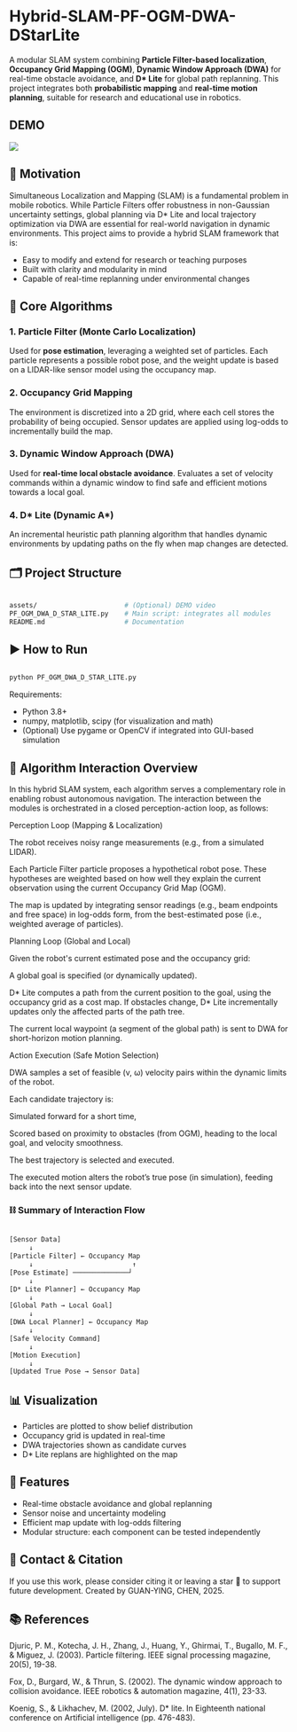 # Hybrid-SLAM-PF-OGM-DWA-DStarLite

A modular SLAM system combining **Particle Filter-based localization**, **Occupancy Grid Mapping (OGM)**, **Dynamic Window Approach (DWA)** for real-time obstacle avoidance, and **D\* Lite** for global path replanning. This project integrates both **probabilistic mapping** and **real-time motion planning**, suitable for research and educational use in robotics.

## DEMO

![](https://github.com/EricChen0104/Hybrid-SLAM-PF-OGM-DWA-DStarLite/blob/master/assets/DEMO_gif.gif)

## 🔬 Motivation

Simultaneous Localization and Mapping (SLAM) is a fundamental problem in mobile robotics. While Particle Filters offer robustness in non-Gaussian uncertainty settings, global planning via D\* Lite and local trajectory optimization via DWA are essential for real-world navigation in dynamic environments. This project aims to provide a hybrid SLAM framework that is:

- Easy to modify and extend for research or teaching purposes
- Built with clarity and modularity in mind
- Capable of real-time replanning under environmental changes

## 🧠 Core Algorithms

### 1. Particle Filter (Monte Carlo Localization)

Used for **pose estimation**, leveraging a weighted set of particles. Each particle represents a possible robot pose, and the weight update is based on a LIDAR-like sensor model using the occupancy map.

### 2. Occupancy Grid Mapping

The environment is discretized into a 2D grid, where each cell stores the probability of being occupied. Sensor updates are applied using log-odds to incrementally build the map.

### 3. Dynamic Window Approach (DWA)

Used for **real-time local obstacle avoidance**. Evaluates a set of velocity commands within a dynamic window to find safe and efficient motions towards a local goal.

### 4. D* Lite (Dynamic A*)

An incremental heuristic path planning algorithm that handles dynamic environments by updating paths on the fly when map changes are detected.

## 🗂️ Project Structure

```bash

assets/                      # (Optional) DEMO video
PF_OGM_DWA_D_STAR_LITE.py    # Main script: integrates all modules
README.md                    # Documentation

```

## ▶️ How to Run

```bash

python PF_OGM_DWA_D_STAR_LITE.py

```

Requirements:

- Python 3.8+
- numpy, matplotlib, scipy (for visualization and math)
- (Optional) Use pygame or OpenCV if integrated into GUI-based simulation

## 🔁 Algorithm Interaction Overview

In this hybrid SLAM system, each algorithm serves a complementary role in enabling robust autonomous navigation. The interaction between the modules is orchestrated in a closed perception-action loop, as follows:

Perception Loop (Mapping & Localization)

The robot receives noisy range measurements (e.g., from a simulated LIDAR).

Each Particle Filter particle proposes a hypothetical robot pose. These hypotheses are weighted based on how well they explain the current observation using the current Occupancy Grid Map (OGM).

The map is updated by integrating sensor readings (e.g., beam endpoints and free space) in log-odds form, from the best-estimated pose (i.e., weighted average of particles).

Planning Loop (Global and Local)

Given the robot's current estimated pose and the occupancy grid:

A global goal is specified (or dynamically updated).

D* Lite computes a path from the current position to the goal, using the occupancy grid as a cost map. If obstacles change, D* Lite incrementally updates only the affected parts of the path tree.

The current local waypoint (a segment of the global path) is sent to DWA for short-horizon motion planning.

Action Execution (Safe Motion Selection)

DWA samples a set of feasible (v, ω) velocity pairs within the dynamic limits of the robot.

Each candidate trajectory is:

Simulated forward for a short time,

Scored based on proximity to obstacles (from OGM), heading to the local goal, and velocity smoothness.

The best trajectory is selected and executed.

The executed motion alters the robot’s true pose (in simulation), feeding back into the next sensor update.

### ⛓️ Summary of Interaction Flow

```bash

[Sensor Data]
     ↓
[Particle Filter] ← Occupancy Map
     ↓                         ↑
[Pose Estimate] ──────────────┘
     ↓
[D* Lite Planner] ← Occupancy Map
     ↓
[Global Path → Local Goal]
     ↓
[DWA Local Planner] ← Occupancy Map
     ↓
[Safe Velocity Command]
     ↓
[Motion Execution]
     ↓
[Updated True Pose → Sensor Data]

```

## 📊 Visualization

- Particles are plotted to show belief distribution
- Occupancy grid is updated in real-time
- DWA trajectories shown as candidate curves
- D\* Lite replans are highlighted on the map

## 🔧 Features

- Real-time obstacle avoidance and global replanning
- Sensor noise and uncertainty modeling
- Efficient map update with log-odds filtering
- Modular structure: each component can be tested independently

## 📩 Contact & Citation

If you use this work, please consider citing it or leaving a star 🌟 to support future development.
Created by GUAN-YING, CHEN, 2025.

## 📚 References

Djuric, P. M., Kotecha, J. H., Zhang, J., Huang, Y., Ghirmai, T., Bugallo, M. F., & Miguez, J. (2003). Particle filtering. IEEE signal processing magazine, 20(5), 19-38.

Fox, D., Burgard, W., & Thrun, S. (2002). The dynamic window approach to collision avoidance. IEEE robotics & automation magazine, 4(1), 23-33.

Koenig, S., & Likhachev, M. (2002, July). D\* lite. In Eighteenth national conference on Artificial intelligence (pp. 476-483).
